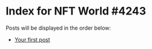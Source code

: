 # Index for NFT World #4243
Posts will be displayed in the order below:

- [Your first post](./001-first.md)

